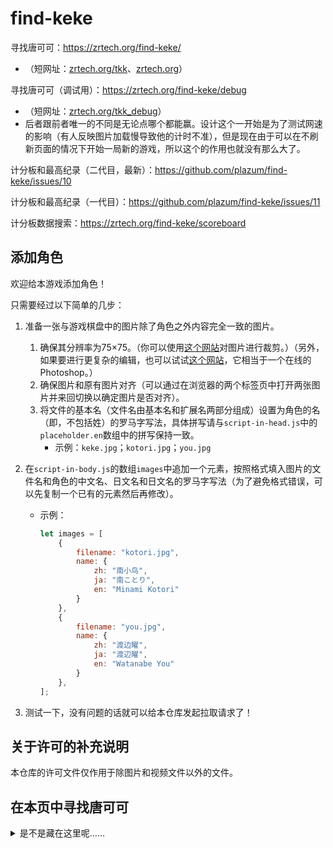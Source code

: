 # find-keke
寻找唐可可：https://zrtech.org/find-keke/
- （短网址：[zrtech.org/tkk](https://zrtech.org/tkk)、[zrtech.org](https://zrtech.org)）

寻找唐可可（调试用）：https://zrtech.org/find-keke/debug
- （短网址：[zrtech.org/tkk_debug](https://zrtech.org/tkk_debug)）
- 后者跟前者唯一的不同是无论点哪个都能赢。设计这个一开始是为了测试网速的影响（有人反映图片加载慢导致他的计时不准），但是现在由于可以在不刷新页面的情况下开始一局新的游戏，所以这个的作用也就没有那么大了。

计分板和最高纪录（二代目，最新）：https://github.com/plazum/find-keke/issues/10

计分板和最高纪录（一代目）：https://github.com/plazum/find-keke/issues/11

计分板数据搜索：https://zrtech.org/find-keke/scoreboard

## 添加角色
欢迎给本游戏添加角色！

只需要经过以下简单的几步：

1. 准备一张与游戏棋盘中的图片除了角色之外内容完全一致的图片。
   1. 确保其分辨率为75×75。（你可以使用[这个网站](https://www.iloveimg.com/zh-cn/crop-image)对图片进行裁剪。）（另外，如果要进行更复杂的编辑，也可以试试[这个网站](https://www.photopea.com)，它相当于一个在线的Photoshop。）
   2. 确保图片和原有图片对齐（可以通过在浏览器的两个标签页中打开两张图片并来回切换以确定图片是否对齐）。
   3. 将文件的基本名（文件名由基本名和扩展名两部分组成）设置为角色的名（即，不包括姓）的罗马字写法，具体拼写请与`script-in-head.js`中的`placeholder.en`数组中的拼写保持一致。
      - 示例：`keke.jpg`；`kotori.jpg`；`you.jpg`

2. 在`script-in-body.js`的数组`images`中追加一个元素，按照格式填入图片的文件名和角色的中文名、日文名和日文名的罗马字写法（为了避免格式错误，可以先复制一个已有的元素然后再修改）。
   - 示例：
     ```javascript
     let images = [
         {
             filename: "kotori.jpg",
             name: {
                 zh: "南小鸟",
                 ja: "南ことり",
                 en: "Minami Kotori"
             }
         },
         {
             filename: "you.jpg",
             name: {
                 zh: "渡边曜",
                 ja: "渡辺曜",
                 en: "Watanabe You"
             }
         },
     ];
     ```

3. 测试一下，没有问题的话就可以给本仓库发起拉取请求了！

## 关于许可的补充说明
本仓库的许可文件仅作用于除图片和视频文件以外的文件。

## 在本页中寻找唐可可
<details><summary>是不是藏在这里呢……</summary>
被你发现啦！

![keke-big.jpg](https://repository-images.githubusercontent.com/431044681/bbb358a6-de45-4d8a-b29b-f17cca522403)
</details>
